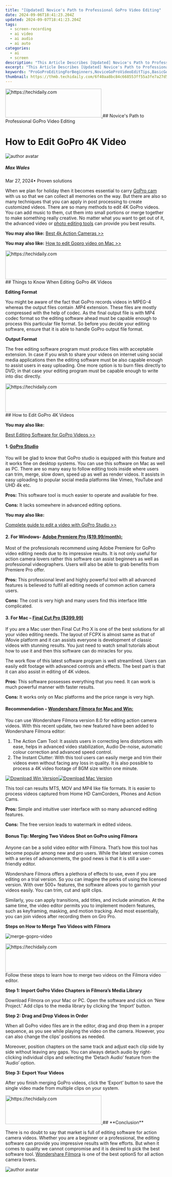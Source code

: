 ```yaml
---
title: "[Updated] Novice's Path to Professional GoPro Video Editing"
date: 2024-09-06T18:41:23.204Z
updated: 2024-09-07T18:41:23.204Z
tags: 
  - screen-recording
  - ai video
  - ai audio
  - ai auto
categories: 
  - ai
  - screen
description: "This Article Describes [Updated] Novice's Path to Professional GoPro Video Editing"
excerpt: "This Article Describes [Updated] Novice's Path to Professional GoPro Video Editing"
keywords: "ProGoProEditingForBeginners,NoviceGoProVideoEditTips,BasicGoProEditMastery,EntryLevelGoProEditPros,GoProEditsStartUp,LearnGoProFilmEditing,StartProGoProVideoEdit"
thumbnail: https://thmb.techidaily.com/6f40aa8bc84c668553ff55a3fe7a27d53d5fc34a3d453d8ed3a4e878312705cb.jpg
---
```


<!-- affiliate ads begin -->
<a href="https://appsumo.8odi.net/c/5597632/2137393/7443" target="_top" id="2137393">
  <img src="//a.impactradius-go.com/display-ad/7443-2137393" border="0" alt="https://techidaily.com" width="300" height="90"/>
</a>
<img height="0" width="0" src="https://appsumo.8odi.net/i/5597632/2137393/7443" style="position:absolute;visibility:hidden;" border="0" />
<!-- affiliate ads end -->
## Novice's Path to Professional GoPro Video Editing

# How to Edit GoPro 4K Video

![author avatar](https://images.wondershare.com/filmora/article-images/max-wales-author.jpg)

##### Max Wales

 Mar 27, 2024• Proven solutions

When we plan for holiday then it becomes essential to carry [GoPro cam](https://tools.techidaily.com/wondershare/filmora/download/) with us so that we can collect all memories on the way. But there are also so many techniques that you can apply in post processing to create customized videos. There are so many methods to edit 4K GoPro videos. You can add music to them, cut them into small portions or merge together to make something really creative. No matter what you want to get out of it, the advanced video or [photo editing tools](https://tools.techidaily.com/wondershare/fotophire/download/) can provide you best results.

**You may also like:** [Best 4k Action Cameras >>](https://tools.techidaily.com/wondershare/filmora/download/)

**You may also like:** [How to edit Gopro video on Mac >>](https://tools.techidaily.com/wondershare/filmora/download/)

<!-- affiliate ads begin -->
<a href="https://ephamedtechinc.pxf.io/c/5597632/2137224/26400" target="_top" id="2137224">
  <img src="//a.impactradius-go.com/display-ad/26400-2137224" border="0" alt="https://techidaily.com" width="728" height="90"/>
</a>
<img height="0" width="0" src="https://ephamedtechinc.pxf.io/i/5597632/2137224/26400" style="position:absolute;visibility:hidden;" border="0" />
<!-- affiliate ads end -->
## Things to Know When Editing GoPro 4K Videos

**Editing Format**

You might be aware of the fact that GoPro records videos in MPEG-4 whereas the output files contain .MP4 extension. These files are mostly compressed with the help of  codec. As the final output file is with MP4 codec format so the editing software ahead must be capable enough to process this particular file format. So before you decide your editing software, ensure that it is able to handle GoPro output file format.

**Output Format**

The free editing software program must produce files with acceptable extension. In case if you wish to share your videos on internet using social media applications then the editing software must be also capable enough to assist users in easy uploading. One more option is to burn files directly to DVD; in that case your editing program must be capable enough to write into disc directly.

<!-- affiliate ads begin -->
<a href="https://appsumo.8odi.net/c/5597632/2130887/7443" target="_top" id="2130887">
  <img src="//a.impactradius-go.com/display-ad/7443-2130887" border="0" alt="https://techidaily.com" width="728" height="90"/>
</a>
<img height="0" width="0" src="https://appsumo.8odi.net/i/5597632/2130887/7443" style="position:absolute;visibility:hidden;" border="0" />
<!-- affiliate ads end -->
## How to Edit GoPro 4K Videos

**You may also like:**

[Best Editing Software for GoPro Videos >>](https://tools.techidaily.com/wondershare/filmora/download/)

#### 1\. [GoPro Studio](https://tools.techidaily.com/wondershare/filmora/download/)

You will be glad to know that GoPro studio is equipped with this feature and it works fine on desktop systems. You can use this software on Mac as well as PC. There are so many easy to follow editing tools inside where users can trim, merge, slow down, speed up as well as render videos. It assists in easy uploading to popular social media platforms like Vimeo, YouTube and UHD 4k etc.

**Pros:** This software tool is much easier to operate and available for free.

**Cons:** It lacks somewhere in advanced editing options.

**You may also like:**

[Complete guide to edit a video with GoPro Studio >>](https://tools.techidaily.com/wondershare/filmora/download/)

#### 2\. For Windows- [Adobe Premiere Pro ($19.99/month):](https://www.adobe.com/products/premiere.html)

Most of the professionals recommend using Adobe Premiere for GoPro video editing needs due to its impressive results. It is not only useful for action camera lovers rather this software can assist beginners as well as professional videographers. Users will also be able to grab benefits from Premiere Pro offer.

**Pros:** This professional level and highly powerful tool with all advanced features is believed to fulfil all editing needs of common action camera users.

**Cons:** The cost is very high and many users find this interface little complicated.

#### 3\. For Mac – [Final Cut Pro ($399.99)](https://itunes.apple.com/us/app/final-cut-pro/id424389933?mt=12)

If you are a Mac user then Final Cut Pro X is one of the best solutions for all your video editing needs. The layout of FCPX is almost same as that of iMovie platform and it can assists everyone is development of classic videos with stunning results. You just need to watch small tutorials about how to use it and then this software can do miracles for you.

The work flow of this latest software program is well streamlined. Users can easily edit footage with advanced controls and effects. The best part is that it can also assist in editing of 4K videos.

**Pros:** This software possesses everything that you need. It can work is much powerful manner with faster results.

**Cons:** It works only on Mac platforms and the price range is very high.

#### **Recommendation – [Wondershare Filmora for Mac and Win:](https://tools.techidaily.com/wondershare/filmora/download/)**

You can use Wondershare Filmora version 8.0 for editing action camera videos. With this recent update, two new featured have been added to Wondershare Filmora editor:

1. The Action Cam Tool: It assists users in correcting lens distortions with ease, helps in advanced video stabilization, Audio De-noise, automatic colour correction and advanced speed control.
2. The Instant Clutter: With this tool users can easily merge and trim their videos even without facing any loss in quality. It is also possible to process a 4K video footage of 8GM size within one minute.

[![Download Win Version](https://images.wondershare.com/filmora/guide/download-btn-win.jpg)](https://tools.techidaily.com/wondershare/filmora/download/)[![Download Mac Version](https://images.wondershare.com/filmora/guide/download-btn-mac.jpg)](https://tools.techidaily.com/wondershare/filmora/download/)

This tool can results MTS, MOV and MP4 like file formats. It is easier to process videos captured from Home HD CamCorders, Phones and Action Cams.

**Pros:** Simple and intuitive user interface with so many advanced editing features.

**Cons:** The free version leads to watermark in edited videos.

#### Bonus Tip: Merging Two Videos Shot on GoPro using Filmora

Anyone can be a solid video editor with Filmora. That’s how this tool has become popular among new and pro users. While the latest version comes with a series of advancements, the good news is that it is still a user-friendly editor.

Wondershare Filmora offers a plethora of effects to use, even if you are editing on a trial version. So you can imagine the perks of using the licensed version. With over 500+ features, the software allows you to garnish your videos easily. You can trim, cut and split clips.

Similarly, you can apply transitions, add titles, and include animation. At the same time, the video editor permits you to implement modern features, such as keyframing, masking, and motion tracking. And most essentially, you can join videos after recording them on Gro Pro.

**Steps on How to Merge Two Videos with Filmora**

![merge-gopro-video](https://images.wondershare.com/filmora/article-images/2023/03/merge-gopro-video.png)

<!-- affiliate ads begin -->
<a href="https://appsumo.8odi.net/c/5597632/2132161/7443" target="_top" id="2132161">
  <img src="//a.impactradius-go.com/display-ad/7443-2132161" border="0" alt="https://techidaily.com" width="728" height="90"/>
</a>
<img height="0" width="0" src="https://appsumo.8odi.net/i/5597632/2132161/7443" style="position:absolute;visibility:hidden;" border="0" />
<!-- affiliate ads end -->
Follow these steps to learn how to merge two videos on the Filmora video editor.

**Step 1: Import GoPro Video Chapters in Filmora’s Media Library**

Download Filmora on your Mac or PC. Open the software and click on ‘New Project.’ Add clips to the media library by clicking the ‘Import’ button.

**Step 2: Drag and Drop Videos in Order**

When all GoPro video files are in the editor, drag and drop them in a proper sequence, as you see while playing the video on the camera. However, you can also change the clips’ positions as needed.

Moreover, position chapters on the same track and adjust each clip side by side without leaving any gaps. You can always detach audio by right-clicking individual clips and selecting the ‘Detach Audio’ feature from the ‘Audio’ option.

**Step 3: Export Your Videos**

After you finish merging GoPro videos, click the ‘Export’ button to save the single video made from multiple clips on your system.

<!-- affiliate ads begin -->
<a href="https://wigfever.sjv.io/c/5597632/2005196/22899" target="_top" id="2005196">
  <img src="//a.impactradius-go.com/display-ad/22899-2005196" border="0" alt="https://techidaily.com" width="300" height="90"/>
</a>
<img height="0" width="0" src="https://wigfever.sjv.io/i/5597632/2005196/22899" style="position:absolute;visibility:hidden;" border="0" />
<!-- affiliate ads end -->
## **Conclusion**

There is no doubt to say that market is full of editing software for action camera videos. Whether you are a beginner or a professional, the editing software can provide you impressive results with few efforts. But when it comes to quality we cannot compromise and it is desired to pick the best software tool. [Wondershare Filmora](https://tools.techidaily.com/wondershare/filmora/download/) is one of the best optionS for all action camera lovers.

![author avatar](https://images.wondershare.com/filmora/article-images/max-wales-author.jpg)

<!-- affiliate ads begin -->
<span id="1424528">
					<video width="864" height="1536" style="cursor:pointer"
           poster="//a.impactradius-go.com/display-clicktoplayimage/1424528.png"
           onclick="if(!this.playClicked){this.play();this.setAttribute('controls',true);this.playClicked=true;}">
	   <source src="//a.impactradius-go.com/display-ad/16446-1424528">
	   <img src="//a.impactradius-go.com/display-clicktoplayimage/1424528.png" style="border: none; height: 100%; width: 100%; object-fit: contain">
	</video>
	<div style="width:540px;text-align:center"><a href="javascript:window.open(decodeURIComponent('https%3A%2F%2Flaganoo.pxf.io%2Fc%2F5597632%2F1424528%2F16446'), '_blank');void(0);">Click here</a></div>
</span>
<img height="0" width="0" src="https://imp.pxf.io/i/5597632/1424528/16446" style="position:absolute;visibility:hidden;" border="0" />
<!-- affiliate ads end -->
Max Wales

Max Wales is a writer and a lover of all things video.

Follow @Max Wales


<ins class="adsbygoogle"
     style="display:block"
     data-ad-format="autorelaxed"
     data-ad-client="ca-pub-7571918770474297"
     data-ad-slot="1223367746"></ins>



<ins class="adsbygoogle"
     style="display:block"
     data-ad-client="ca-pub-7571918770474297"
     data-ad-slot="8358498916"
     data-ad-format="auto"
     data-full-width-responsive="true"></ins>


<span class="atpl-alsoreadstyle">Also read:</span>
<div><ul>
<li><a href="https://youtube-lab.techidaily.com/024-approved-the-economic-escalade-of-ajey-and-carryminati-on-youtube/"><u>[New] 2024 Approved The Economic Escalade of Ajey and CarryMinati on YouTube</u></a></li>
<li><a href="https://youtube-docs.techidaily.com/024-approved-tune-into-music-top-free-apps-for-youtube-songs-on-android-phones/"><u>[New] 2024 Approved Tune Into Music Top Free Apps for YouTube Songs on Android Phones</u></a></li>
<li><a href="https://tiktok-videos.techidaily.com/new-crafting-an-irresistible-digital-selfie-replica-on-tiktok-for-2024/"><u>[New] Crafting an Irresistible Digital Selfie Replica on TikTok for 2024</u></a></li>
<li><a href="https://some-knowledge.techidaily.com/new-free-fires-voice-alteration-strategies/"><u>[New] Free Fire's Voice Alteration Strategies</u></a></li>
<li><a href="https://facebook-video-share.techidaily.com/new-in-2024-best-camera-lenses-for-youtube/"><u>[New] In 2024, Best Camera Lenses for YouTube</u></a></li>
<li><a href="https://desktop-recording.techidaily.com/updated-leading-edge-techniques-for-video-based-seminars-for-2024/"><u>[Updated] Leading Edge Techniques for Video-Based Seminars for 2024</u></a></li>
<li><a href="https://fox-http.techidaily.com/2024-approved-mirthful-missions-delving-into-the-goofy-movie-vhs/"><u>2024 Approved 'Mirthful Missions' - Delving Into The Goofy Movie VHS</u></a></li>
<li><a href="https://fox-http.techidaily.com/2024-approved-5-leading-edge-4k-tvs-for-gamers/"><u>2024 Approved 5 Leading Edge 4K TVs for Gamers</u></a></li>
<li><a href="https://fox-http.techidaily.com/2024-approved-assessment-parrot-ar-drone-20-enhanced-edition/"><u>2024 Approved Assessment Parrot AR Drone 2.0 Enhanced Edition</u></a></li>
<li><a href="https://fox-http.techidaily.com/2024-approved-beyond-popularity-metrics-understanding-trillers-distinct-features/"><u>2024 Approved Beyond Popularity Metrics Understanding Triller's Distinct Features</u></a></li>
<li><a href="https://fox-http.techidaily.com/2024-approved-discover-the-leading-livestream-service-sites/"><u>2024 Approved Discover the Leading Livestream Service Sites</u></a></li>
<li><a href="https://fox-http.techidaily.com/2024-approved-discover-the-thrill-panasonics-wearable-actioncam-hx-a1/"><u>2024 Approved Discover the Thrill Panasonic’s Wearable ActionCam, HX-A1</u></a></li>
<li><a href="https://fox-http.techidaily.com/2024-approved-editorpromax-digest-full-review-on-androvid-editor/"><u>2024 Approved EditorProMax Digest – Full Review on AndroVid Editor</u></a></li>
<li><a href="https://fox-http.techidaily.com/2024-approved-efficient-video-production-tips-embracing-free-luts-in-obs-workflow/"><u>2024 Approved Efficient Video Production Tips Embracing Free LUTs in OBS Workflow</u></a></li>
<li><a href="https://fox-http.techidaily.com/2024-approved-elite-video-streamer-software-array/"><u>2024 Approved Elite Video Streamer Software Array</u></a></li>
<li><a href="https://fox-http.techidaily.com/2024-approved-integrating-background-footage-for-enhanced-narratives/"><u>2024 Approved Integrating Background Footage for Enhanced Narratives</u></a></li>
<li><a href="https://fox-http.techidaily.com/2024-approved-iphone-tricks-watch-your-footage-in-reverse/"><u>2024 Approved IPhone Tricks Watch Your Footage In Reverse</u></a></li>
<li><a href="https://fox-http.techidaily.com/2024-approved-maximizing-4k-quality-selecting-between-projection-and-television-screens/"><u>2024 Approved Maximizing 4K Quality Selecting Between Projection and Television Screens</u></a></li>
<li><a href="https://fox-http.techidaily.com/2024-approved-optimal-online-locations-free-quality-alarm-songs/"><u>2024 Approved Optimal Online Locations Free, Quality Alarm Songs</u></a></li>
<li><a href="https://fox-http.techidaily.com/2024-approved-perfect-your-audio-visual-journey-with-these-6-apps/"><u>2024 Approved Perfect Your Audio Visual Journey with These 6 Apps</u></a></li>
<li><a href="https://fox-friendly.techidaily.com/2024-approved-pioneering-the-future-of-aerial-film-craftsmanship/"><u>2024 Approved Pioneering the Future of Aerial Film Craftsmanship</u></a></li>
<li><a href="https://fox-http.techidaily.com/2024-approved-realtime-hd-uplift-for-pc-mac-and-online-devices/"><u>2024 Approved RealTime HD Uplift for PC, Mac & Online Devices</u></a></li>
<li><a href="https://fox-http.techidaily.com/2024-approved-sci-fis-new-horizons-a-list-of-cinematic-journeys-in-the-metaverse/"><u>2024 Approved Sci-Fi's New Horizons A List of Cinematic Journeys in the Metaverse</u></a></li>
<li><a href="https://fox-http.techidaily.com/2024-approved-selecting-the-ideal-ringtone-for-your-pixel/"><u>2024 Approved Selecting the Ideal Ringtone for Your Pixel</u></a></li>
<li><a href="https://fox-http.techidaily.com/2024-approved-techniques-for-accelerating-playback-on-spotify/"><u>2024 Approved Techniques for Accelerating Playback on Spotify</u></a></li>
<li><a href="https://facebook-video-recording.techidaily.com/2024-approved-the-essential-techniques-for-music-layering-in-fb-media/"><u>2024 Approved The Essential Techniques for Music Layering in FB Media</u></a></li>
<li><a href="https://fox-http.techidaily.com/2024-approved-unraveling-the-complexities-of-whatsapp-communication/"><u>2024 Approved Unraveling the Complexities of WhatsApp Communication</u></a></li>
<li><a href="https://fox-http.techidaily.com/2024-approved-unveiling-lgs-monitor-magic-a-comprehensible-review-of-4k-tech/"><u>2024 Approved Unveiling LG's Monitor Magic A Comprehensible Review of 4K Tech</u></a></li>
<li><a href="https://fox-http.techidaily.com/a-deep-dive-into-instagrams-copyrighted-song-permissions/"><u>A Deep Dive Into Instagram's Copyrighted Song Permissions</u></a></li>
<li><a href="https://fox-http.techidaily.com/a-filmmakers-guide-to-quick-and-clear-marine-video/"><u>A Filmmaker’s Guide to Quick and Clear Marine Video</u></a></li>
<li><a href="https://fox-http.techidaily.com/a-list-5-high-res-tvs-perfecting-chromatic-balance/"><u>A-List 5 High-Res TVs Perfecting Chromatic Balance</u></a></li>
<li><a href="https://fox-http.techidaily.com/air-lift-extraordinaire-top-industrial-drones/"><u>Air-Lift Extraordinaire Top Industrial Drones</u></a></li>
<li><a href="https://fox-http.techidaily.com/augmenting-aerial-mastery-10-essential-drone-accessories-for-2024/"><u>Augmenting Aerial Mastery 10 Essential Drone Accessories for 2024</u></a></li>
<li><a href="https://extra-hints.techidaily.com/best-5-fpv-goggles-for-drone-racing-for-2024/"><u>Best 5 FPV Goggles for Drone Racing for 2024</u></a></li>
<li><a href="https://fox-http.techidaily.com/beyond-betting-in-depth-vegas-pro-21-analysis/"><u>Beyond Betting In-Depth Vegas Pro '21 Analysis</u></a></li>
<li><a href="https://fox-http.techidaily.com/bringing-history-alive-old-images-in-new-video-formats/"><u>Bringing History Alive Old Images in New Video Formats</u></a></li>
<li><a href="https://fox-http.techidaily.com/budget-friendly-drone-picks-best-bargains-for-less-than-500-for-2024/"><u>Budget-Friendly Drone Picks Best Bargains for Less than $500 for 2024</u></a></li>
<li><a href="https://tech-revival.techidaily.com/comparing-ebook-formats-exploring-the-distinctions-of-kindle-kfn-kcr-azwazw3-and-more/"><u>Comparing Ebook Formats: Exploring the Distinctions of Kindle KFN, KCR, AZW/AZW3, and More</u></a></li>
<li><a href="https://some-guidance.techidaily.com/comparison-of-mkv-and-mp4-formats-which-one-offers-superior-quality/"><u>Comparison of MKV & MP4 Formats: Which One Offers Superior Quality?</u></a></li>
<li><a href="https://fox-http.techidaily.com/comprehensive-review-of-syma-x8c/"><u>Comprehensive Review of Syma X8C</u></a></li>
<li><a href="https://fox-http.techidaily.com/comprehensively-understanding-and-mastering-win10s-zoom-use-for-2024/"><u>Comprehensively Understanding and Mastering Win10's Zoom Use for 2024</u></a></li>
<li><a href="https://fox-http.techidaily.com/detailed-assessment-of-simple-high-dynamic-range-for-2024/"><u>Detailed Assessment of Simple High-Dynamic Range for 2024</u></a></li>
<li><a href="https://fox-http.techidaily.com/discreetly-conceal-identity-photo-edit-tip/"><u>Discreetly Conceal Identity Photo Edit Tip</u></a></li>
<li><a href="https://fox-http.techidaily.com/distinguishing-designs-effective-podcast-brand-identity-for-2024/"><u>Distinguishing Designs Effective Podcast Brand Identity for 2024</u></a></li>
<li><a href="https://fake-location.techidaily.com/how-to-fix-my-tecno-phantom-v-flip-location-is-wrong-drfone-by-drfone-virtual-android/"><u>How to Fix My Tecno Phantom V Flip Location Is Wrong | Dr.fone</u></a></li>
<li><a href="https://on-screen-recording.techidaily.com/in-2024-eye-catching-images-windows-10s-screenshot-feature/"><u>In 2024, Eye-Catching Images Windows 10'S Screenshot Feature</u></a></li>
<li><a href="https://youtube-lab.techidaily.com/24-transforming-viewership-engaging-end-screens-tutorials/"><u>In 2024, Transforming Viewership Engaging End Screens Tutorials</u></a></li>
<li><a href="https://tech-recovery.techidaily.com/microsoft-word-woes-steps-to-take-when-your-files-wont-launch/"><u>Microsoft Word Woes: Steps to Take When Your Files Won't Launch</u></a></li>
<li><a href="https://data-safeguard.techidaily.com/mobile-stellar-erase-app-essential-guide-for-standard-en-route-on-a-mac/"><u>Mobile Stellar Erase App: Essential Guide for Standard En Route on a Mac</u></a></li>
<li><a href="https://review-topics.techidaily.com/oppo-data-retrieval-tool-restore-lost-data-from-oppo-a79-5g-by-fonelab-android-recover-data/"><u>Oppo Data Retrieval tool – restore lost data from Oppo A79 5G</u></a></li>
<li><a href="https://program-issues.techidaily.com/resolved-solving-playback-problems-with-netflix-on-xbox-console/"><u>Resolved: Solving Playback Problems with Netflix on Xbox Console</u></a></li>
<li><a href="https://games-able.techidaily.com/the-ultimate-compact-powerhouse-for-gamers-pdw4/"><u>The Ultimate Compact Powerhouse for Gamers - PDW4</u></a></li>
<li><a href="https://extra-tips.techidaily.com/top-techniques-unsticking-vids-from-tiktoks/"><u>Top Techniques Unsticking Vids From TikToks</u></a></li>
<li><a href="https://facebook.techidaily.com/whats-hidden-why-facebook-and-instagram-monitor-us-for-app-access/"><u>What's Hidden: Why Facebook & Instagram Monitor Us for App Access?</u></a></li>
<li><a href="https://howto.techidaily.com/why-your-samsung-galaxy-z-flip-5-screen-might-be-unresponsive-and-how-to-fix-it-drfone-by-drfone-fix-android-problems-fix-android-problems/"><u>Why Your Samsung Galaxy Z Flip 5 Screen Might be Unresponsive and How to Fix It | Dr.fone</u></a></li>
</ul></div>
